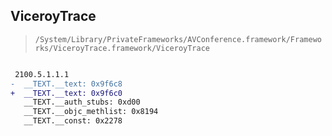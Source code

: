 ## ViceroyTrace

> `/System/Library/PrivateFrameworks/AVConference.framework/Frameworks/ViceroyTrace.framework/ViceroyTrace`

```diff

 2100.5.1.1.1
-  __TEXT.__text: 0x9f6c8
+  __TEXT.__text: 0x9f6c0
   __TEXT.__auth_stubs: 0xd00
   __TEXT.__objc_methlist: 0x8194
   __TEXT.__const: 0x2278

```
